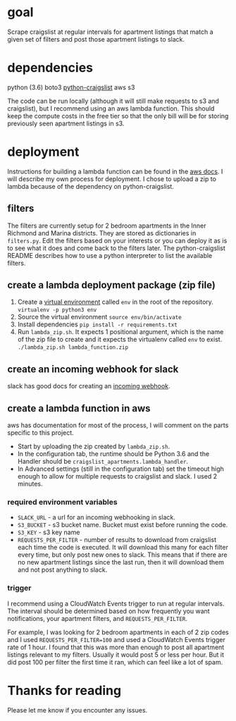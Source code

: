 # goal
Scrape craigslist at regular intervals for apartment listings that match a given set of filters and post those apartment listings to slack.

# dependencies
python (3.6)
boto3
[python-craigslist](https://github.com/juliomalegria/python-craigslist)
aws s3

The code can be run locally (although it will still make requests to s3 and craigslist), but I recommend using an aws lambda function.  This should keep the compute costs in the free tier so that the only bill will be for storing previously seen apartment listings in s3.

# deployment
Instructions for building a lambda function can be found in the [aws docs](http://docs.aws.amazon.com/lambda/latest/dg/lambda-app.html).  I will describe my own process for deployment.  I chose to upload a zip to lambda because of the dependency on python-craigslist.

## filters
The filters are currently setup for 2 bedroom apartments in the Inner Richmond and Marina districts.  They are stored as dictionaries in `filters.py`.  Edit the filters based on your interests or you can deploy it as is to see what it does and come back to the filters later.  The python-craigslist README describes how to use a python interpreter to list the available filters.

## create a lambda deployment package (zip file)
1. Create a [virtual environment](https://virtualenv.pypa.io/en/stable/) called `env` in the root of the repository.
`virtualenv -p python3 env`
2. Source the virtual environment
`source env/bin/activate`
3. Install dependencies
`pip install -r requirements.txt`
4. Run `lambda_zip.sh`.  It expects 1 positional argument, which is the name of the zip file to create and it expects the virtualenv called `env` to exist.
`./lambda_zip.sh lambda_function.zip`

## create an incoming webhook for slack
slack has good docs for creating an [incoming webhook](https://api.slack.com/incoming-webhooks).

## create a lambda function in aws
aws has documentation for most of the process, I will comment on the parts specific to this project.

* Start by uploading the zip created by `lambda_zip.sh`.
* In the configuration tab, the runtime should be Python 3.6 and the Handler should be `craigslist_apartments.lambda_handler`.
* In Advanced settings (still in the configuration tab) set the timeout high enough to allow for multiple requests to craigslist and slack.  I used 2 minutes.

### required environment variables
* `SLACK_URL` - a url for an incoming webhooking in slack.
* `S3_BUCKET` - s3 bucket name.  Bucket must exist before running the code.
* `S3_KEY` - s3 key name
* `REQUESTS_PER_FILTER` - number of results to download from craigslist each time the code is executed.  It will download this many for each filter every time, but only post new ones to slack.  This means that if there are no new apartment listings since the last run, then it will download them and not post anything to slack.

### trigger
I recommend using a CloudWatch Events trigger to run at regular intervals.  The interval should be determined based on how frequently you want notifications, your apartment filters, and `REQUESTS_PER_FILTER`.

For example, I was looking for 2 bedroom apartments in each of 2 zip codes and I used `REQUESTS_PER_FILTER=100` and used a CloudWatch Events trigger rate of 1 hour.  I found that this was more than enough to post all apartment listings relevant to my filters.  Usually it would post 5 or less per hour.  But it did post 100 per filter the first time it ran, which can feel like a lot of spam.

# Thanks for reading
Please let me know if you encounter any issues.
